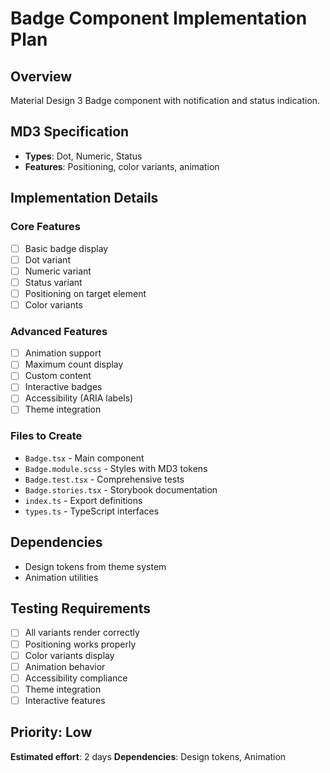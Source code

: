 # Badge Component Implementation Plan

## Overview

Material Design 3 Badge component with notification and status indication.

## MD3 Specification

- **Types**: Dot, Numeric, Status
- **Features**: Positioning, color variants, animation

## Implementation Details

### Core Features

- [ ] Basic badge display
- [ ] Dot variant
- [ ] Numeric variant
- [ ] Status variant
- [ ] Positioning on target element
- [ ] Color variants

### Advanced Features

- [ ] Animation support
- [ ] Maximum count display
- [ ] Custom content
- [ ] Interactive badges
- [ ] Accessibility (ARIA labels)
- [ ] Theme integration

### Files to Create

- `Badge.tsx` - Main component
- `Badge.module.scss` - Styles with MD3 tokens
- `Badge.test.tsx` - Comprehensive tests
- `Badge.stories.tsx` - Storybook documentation
- `index.ts` - Export definitions
- `types.ts` - TypeScript interfaces

## Dependencies

- Design tokens from theme system
- Animation utilities

## Testing Requirements

- [ ] All variants render correctly
- [ ] Positioning works properly
- [ ] Color variants display
- [ ] Animation behavior
- [ ] Accessibility compliance
- [ ] Theme integration
- [ ] Interactive features

## Priority: Low

**Estimated effort**: 2 days
**Dependencies**: Design tokens, Animation
